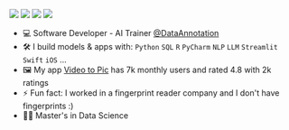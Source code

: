 

[<img src="https://img.shields.io/badge/linkedin-%230077B5.svg?&style=for-the-badge&logo=linkedin&logoColor=white" />](https://www.linkedin.com/in/rifatmonzur/)
[<img src="https://img.shields.io/badge/App_Store-0D96F6?style=for-the-badge&logo=app-store&logoColor=white" />](https://apps.apple.com/us/developer/rifat-monzur/id1478306634)
[<img src="https://img.shields.io/badge/Medium-12100E?style=for-the-badge&logo=medium&logoColor=white" />](https://medium.com/@rifatmonzur)
[<img src="https://img.shields.io/badge/Twitter-1DA1F2?style=for-the-badge&logo=twitter&logoColor=white" />](https://twitter.com/RifatMonzur)



- :computer: Software Developer - AI Trainer [@DataAnnotation](https://www.dataannotation.tech/)
- :hammer_and_wrench: I build models & apps with: `Python` `SQL`  `R` `PyCharm` `NLP` `LLM` `Streamlit` `Swift` `iOS` ...
- :framed_picture: My app [Video to Pic](https://apps.apple.com/us/app/video-to-pic/id1478306635) has 7k monthly users and rated 4.8 with 2k ratings
- ⚡ Fun fact: I worked in a fingerprint reader company and I don't have fingerprints :) 
- :student: Master's in Data Science

<!--
**rifat1234/rifat1234** is a ✨ _special_ ✨ repository because its `README.md` (this file) appears on your GitHub profile.

Here are some ideas to get you started:

- 🔭 I’m currently working on ...
- 🌱 I’m currently learning ...
- 👯 I’m looking to collaborate on ...
- 🤔 I’m looking for help with ...
- 💬 Ask me about ...
- 📫 How to reach me: ...
- 😄 Pronouns: ...
- ⚡ Fun fact: ...
-->
